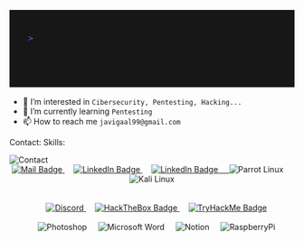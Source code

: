 
![](/gif/jga.gif)



<!-- - 👋 Hi, I’m `Javier Galán` -->
- 👀 I’m interested in `Cibersecurity, Pentesting, Hacking...`
- 🌱 I’m currently learning `Pentesting`
- 📫 How to reach me `javigaal99@gmail.com`

Contact:
Skills:

<a>
       <img alt="Contact" src="https://img.shields.io/badge/Contact-blue?style=for-the-badge&logo=contact&logoColor=white">
      </a>
<div id="badges" align="center">
      <a href="mailto:javigaal99@gmail.com" target="_blank">
        <img src="https://img.shields.io/badge/Mail-white?style=for-the-badge&logo=gmail&logoColor=red"
          alt="Mail Badge" />
      </a>
      &nbsp;&nbsp;&nbsp;
      <a href="https://www.linkedin.com/in/javier-galan-aldonza-859b09168" target="_blank">
        <img src="https://img.shields.io/badge/LinkedIn-blue?style=for-the-badge&logo=linkedin&logoColor=white"
          alt="LinkedIn Badge" />
      </a>
      &nbsp;&nbsp;&nbsp;
      <a href="https://github.com/lJllAllKllEllRl" target="_blank">
        <img src="https://img.shields.io/badge/Github-black?style=for-the-badge&logo=Github&logoColor=white"
          alt="LinkedIn Badge" />
      &nbsp;&nbsp;&nbsp;
      <a>
      <img alt="Parrot Linux" src="https://img.shields.io/badge/Parrot Linux-black?style=for-the-badge&logo=linux&logoColor=FFFFFF">
      </a>
      &nbsp;&nbsp;&nbsp;
      <a>
      <img alt="Kali Linux" src="https://img.shields.io/badge/Kali Linux-557C94?style=for-the-badge&logo=kalilinux&logoColor=FFFFFF"> 
      </a>
      </a>
      <br>
      <br>
      <br>
   &nbsp;&nbsp;&nbsp;
     <a href="https://discordapp.com/users/899740444500557944" target="_blank">
   <img alt="Discord" src="https://img.shields.io/badge/Discord-7289DA?style=for-the-badge&logo=discord&logoColor=white">
       </a>
      &nbsp;&nbsp;&nbsp;
      <a href="https://app.hackthebox.com/profile/380109" target="_blank">
        <img src="https://img.shields.io/badge/HackTheBox-222222?style=for-the-badge&logo=hackthebox&logoColor=9FEF00"
          alt="HackTheBox Badge" />   
      </a>
       &nbsp;&nbsp;&nbsp;
      <a href="https://app.hackthebox.com/profile/380109" target="_blank">
        <img src="https://img.shields.io/badge/TryHackMe-1A2030?style=for-the-badge&logo=tryhackme&logoColor=white"
          alt="TryHackMe Badge" />
      </a>
      <br>
      <br>
</div>
<div id="badges" align="center">
       &nbsp;&nbsp;&nbsp;
      <a>
      <img alt="Photoshop" src="https://img.shields.io/badge/Adobe%20Photoshop-2580CA?style=for-the-badge&logo=Adobe%20Photoshop&logoColor=black">
      </a>
      &nbsp;&nbsp;&nbsp;
      <a>
      <img alt="Microsoft Word" src="https://img.shields.io/badge/Microsoft Word-31A8FF?style=for-the-badge&logo=microsoft%20word&logoColor=darkblue">
      </a>
      &nbsp;&nbsp;&nbsp;
       <a>
        <img alt="Notion" src="https://img.shields.io/badge/Notion-000000?style=for-the-badge&logo=notion&logoColor=white">
      </a>
      &nbsp;&nbsp;&nbsp;
       <a>
       <img alt="RaspberryPi" src="https://img.shields.io/badge/Raspberry%20Pi-A22846?style=for-the-badge&logo=Raspberry%20Pi&logoColor=white">
      </a>
    </div>
